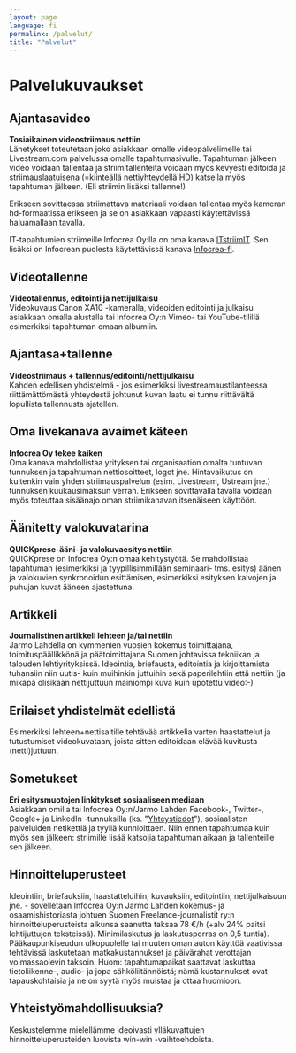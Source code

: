 ```yaml
---
layout: page
language: fi
permalink: /palvelut/
title: "Palvelut"
---
```



Palvelukuvaukset
================

Ajantasavideo
-------------
**Tosiaikainen videostriimaus nettiin**  
Lähetykset toteutetaan joko asiakkaan omalle videopalvelimelle tai Livestream.com palvelussa omalle tapahtumasivulle. Tapahtuman jälkeen video voidaan tallentaa ja striimitallenteita voidaan myös kevyesti editoida ja striimauslaatuisena (=kiinteällä nettiyhteydellä HD) katsella myös tapahtuman jälkeen. (Eli striimin lisäksi tallenne!) 

Erikseen sovittaessa striimattava materiaali voidaan tallentaa myös kameran hd-formaatissa erikseen ja se on asiakkaan vapaasti käytettävissä haluamallaan tavalla.

IT-tapahtumien striimeille Infocrea Oy:lla on oma kanava [ITstriimIT](https://new.livestream.com/ITstriimIT). Sen lisäksi on Infocrean puolesta käytettävissä kanava [Infocrea-fi](https://new.livestream.com/Infocrea-fi). 

Videotallenne
-------------
**Videotallennus, editointi ja nettijulkaisu**  
Videokuvaus Canon XA10 -kameralla, videoiden editointi ja julkaisu asiakkaan omalla alustalla tai Infocrea Oy:n Vimeo- tai YouTube-tilillä esimerkiksi tapahtuman omaan albumiin.

Ajantasa+tallenne
------------------
**Videostriimaus + tallennus/editointi/nettijulkaisu**  
Kahden edellisen yhdistelmä - jos esimerkiksi livestreamaustilanteessa riittämättömästä yhteydestä johtunut kuvan laatu ei tunnu riittävältä lopullista tallennusta ajatellen.

Oma livekanava avaimet käteen
-----------------------------
**Infocrea Oy tekee kaiken**  
Oma kanava mahdollistaa yrityksen tai organisaation omalta tuntuvan tunnuksen ja tapahtuman nettiosoitteet, logot jne. Hintavaikutus on kuitenkin vain yhden striimauspalvelun (esim. Livestream, Ustream jne.) tunnuksen kuukausimaksun verran. Erikseen sovittavalla tavalla voidaan myös toteuttaa sisäänajo oman striimikanavan itsenäiseen käyttöön. 

Äänitetty valokuvatarina
------------------------
**QUICKprese-ääni- ja valokuvaesitys nettiin**  
QUICKprese on Infocrea Oy:n omaa kehitystyötä. Se mahdollistaa tapahtuman (esimerkiksi ja tyypillisimmillään seminaari- tms. esitys) äänen ja valokuvien synkronoidun esittämisen, esimerkiksi esityksen kalvojen ja puhujan kuvat ääneen ajastettuna.

Artikkeli
---------
**Journalistinen artikkeli lehteen ja/tai nettiin**   
Jarmo Lahdella on kymmenien vuosien kokemus toimittajana, toimituspäällikkönä ja päätoimittajana Suomen johtavissa tekniikan ja talouden lehtiyrityksissä. Ideointia, briefausta, editointia ja kirjoittamista tuhansiin niin uutis- kuin muihinkin juttuihin sekä paperilehtiin että nettiin (ja mikäpä olisikaan nettijuttuun mainiompi kuva kuin upotettu video:-)

Erilaiset yhdistelmät edellistä
--------------------------------
Esimerkiksi lehteen+nettisaitille tehtävää artikkelia varten haastattelut ja tutustumiset videokuvataan, joista sitten editoidaan elävää kuvitusta (netti)juttuun.

Sometukset
----------
**Eri esitysmuotojen linkitykset sosiaaliseen mediaan**  
Asiakkaan omilla tai Infocrea Oy:n/Jarmo Lahden Facebook-, Twitter-, Google+ ja LinkedIn -tunnuksilla (ks. "[Yhteystiedot](http://www.infocrea.fi/yhteystiedot/)"), sosiaalisten palveluiden netikettiä ja tyyliä kunnioittaen. Niin ennen tapahtumaa kuin myös sen jälkeen: striimille lisää katsojia tapahtuman aikaan ja tallenteille sen jälkeen.

Hinnoitteluperusteet
--------------------
Ideointiin, briefauksiin, haastatteluihin, kuvauksiin, editointiin, nettijulkaisuun jne. - sovelletaan Infocrea Oy:n Jarmo Lahden kokemus- ja osaamishistoriasta johtuen Suomen Freelance-journalistit ry:n hinnoitteluperusteista alkunsa saanutta taksaa 78 €/h (+alv 24% paitsi lehtijuttujen teksteissä). Minimilaskutus ja laskutusporras on 0,5 tuntia). Pääkaupunkiseudun ulkopuolelle tai muuten oman auton käyttöä vaativissa tehtävissä laskutetaan matkakustannukset ja päivärahat verottajan voimassaolevin taksoin. Huom: tapahtumapaikat saattavat laskuttaa tietoliikenne-, audio- ja jopa sähköliitännöistä; nämä kustannukset ovat tapauskohtaisia ja ne on syytä myös muistaa ja ottaa huomioon.

Yhteistyömahdollisuuksia?
-------------------------
Keskustelemme  mielellämme ideoivasti ylläkuvattujen hinnoitteluperusteiden luovista win-win -vaihtoehdoista.